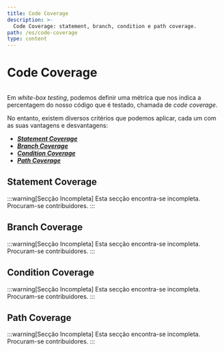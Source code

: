 ```yaml
---
title: Code Coverage
description: >-
  Code Coverage: statement, branch, condition e path coverage.
path: /es/code-coverage
type: content
---
```


# Code Coverage

```toc

```

Em _white-box testing_, podemos definir uma métrica que nos indica a percentagem
do nosso código que é testado, chamada de _code coverage_.

No entanto, existem diversos critérios que podemos aplicar, cada um com as suas
vantagens e desvantagens:

- [**_Statement Coverage_**](color:green)
- [**_Branch Coverage_**](color:orange)
- [**_Condition Coverage_**](color:yellow)
- [**_Path Coverage_**](color:blue)

## Statement Coverage

:::warning[Secção Incompleta]
Esta secção encontra-se incompleta. Procuram-se contribuidores.
:::

## Branch Coverage

:::warning[Secção Incompleta]
Esta secção encontra-se incompleta. Procuram-se contribuidores.
:::

## Condition Coverage

:::warning[Secção Incompleta]
Esta secção encontra-se incompleta. Procuram-se contribuidores.
:::

## Path Coverage

:::warning[Secção Incompleta]
Esta secção encontra-se incompleta. Procuram-se contribuidores.
:::

<!-- https://sqa.stackexchange.com/questions/20226/how-do-we-calculate-statement-coverage-branch-coverage-path-coverage-and-cond -->
